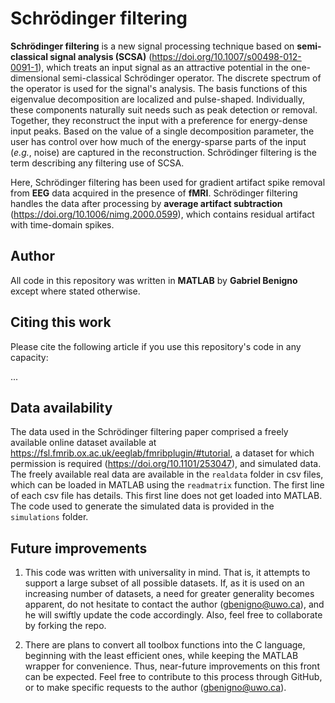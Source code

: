 # Schrödinger filtering

**Schrödinger filtering** is a new signal processing technique based on **semi-classical signal analysis (SCSA)** (https://doi.org/10.1007/s00498-012-0091-1), which treats an input signal as an attractive potential in the one-dimensional semi-classical Schrödinger operator. The discrete spectrum of the operator is used for the signal's analysis. The basis functions of this eigenvalue decomposition are localized and pulse-shaped. Individually, these components naturally suit needs such as peak detection or removal. Together, they reconstruct the input with a preference for energy-dense input peaks. Based on the value of a single decomposition parameter, the user has control over how much of the energy-sparse parts of the input (*e.g.*, noise) are captured in the reconstruction. Schrödinger filtering is the term describing any filtering use of SCSA.

Here, Schrödinger filtering has been used for gradient artifact spike removal from **EEG** data acquired in the presence of **fMRI**. Schrödinger filtering handles the data after processing by **average artifact subtraction** (https://doi.org/10.1006/nimg.2000.0599), which contains residual artifact with time-domain spikes.

## Author

All code in this repository was written in **MATLAB** by **Gabriel Benigno** except where stated otherwise.

## Citing this work

Please cite the following article if you use this repository's code in any capacity:

...

## Data availability

The data used in the Schrödinger filtering paper comprised a freely available online dataset available at https://fsl.fmrib.ox.ac.uk/eeglab/fmribplugin/#tutorial, a dataset for which permission is required (https://doi.org/10.1101/253047), and simulated data. The freely available real data are available in the `realdata` folder in csv files, which can be loaded in MATLAB using the `readmatrix` function. The first line of each csv file has details. This first line does not get loaded into MATLAB. The code used to generate the simulated data is provided in the `simulations` folder.

## Future improvements

1. This code was written with universality in mind. That is, it attempts to support a large subset of all possible datasets. If, as it is used on an increasing number of datasets, a need for greater generality becomes apparent, do not hesitate to contact the author (gbenigno@uwo.ca), and he will swiftly update the code accordingly. Also, feel free to collaborate by forking the repo.

2. There are plans to convert all toolbox functions into the C language, beginning with the least efficient ones, while keeping the MATLAB wrapper for convenience. Thus, near-future improvements on this front can be expected. Feel free to contribute to this process through GitHub, or to make specific requests to the author (gbenigno@uwo.ca).
